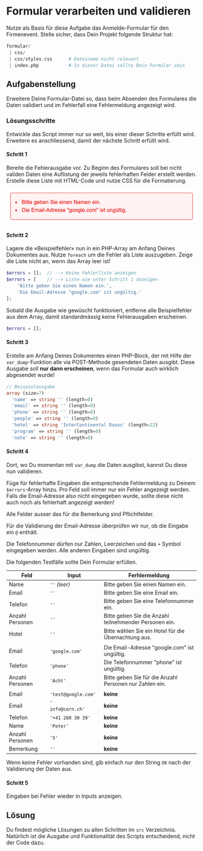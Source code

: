 # Formular verarbeiten und validieren

Nutze als Basis für diese Aufgabe das Anmelde-Formular für den Firmenevent. 
Stelle sicher, dass Dein Projekt folgende Struktur hat:

```php
formular/
 | css/
 | css/styles.css      # Dateiname nicht relevant
 | index.php           # In dieser Datei sollte Dein Formular sein
```

## Aufgabenstellung

Erweitere Deine Formular-Datei so, dass beim Absenden des Formulares die Daten validiert und im Fehlerfall eine Fehlermeldung angezeigt wird.


### Lösungsschritte

Entwickle das Script immer nur so weit, bis einer dieser Schritte erfüllt wird. Erweitere es anschliessend, damit der nächste Schritt erfüllt wird.

#### Schritt 1

Bereite die Fehlerausgabe vor. Zu Beginn des Formulares soll bei nicht validen Daten eine Auflistung der jeweils fehlerhaften Felder erstellt werden. Erstelle diese Liste mit HTML-Code und nutze CSS für die Formatierung.

![Beispiel für Fehlerausgabe](res/errors.png)

#### Schritt 2

Lagere die «Beispielfehler» nun in ein PHP-Array am Anfang Deines Dokumentes aus. Nutze `foreach` um die Fehler als Liste auszugeben. Zeige die Liste nicht an, wenn das Array leer ist!

```php
$errors = [];  // --> Keine Fehlerliste anzeigen
$errors = [    // --> Liste wie unter Schritt 1 anzeigen
    'Bitte geben Sie einen Namen ein.',
    'Die Email-Adresse "google.com" ist ungültig.'
];
```

Sobald die Ausgabe wie gewüscht funktioniert, entferne alle Beispielfehler aus dem Array, damit standardmässig keine Fehlerausgaben erscheinen.

```php
$errors = [];
```

#### Schritt 3

Erstelle am Anfang Deines Dokumentes einen PHP-Block, der mit Hilfe der `var_dump`-Funktion alle via POST-Methode gesendeten Daten ausgibt. Diese Ausgabe soll **nur dann erscheinen**, wenn das Formular auch wirklich abgesendet wurde!

```php
// Beispielausgabe
array (size=7)
  'name' => string '' (length=0)
  'email' => string '' (length=0)
  'phone' => string '' (length=0)
  'people' => string '' (length=0)
  'hotel' => string 'InterContinental Davos' (length=22)
  'program' => string '' (length=0)
  'note' => string '' (length=0)
```

#### Schritt 4

Dort, wo Du momentan mit `var_dump` die Daten ausgibst, kannst Du diese nun validieren.

Füge für fehlerhafte Eingaben die entsprechende Fehlermeldung zu Deinem `$errors`-Array hinzu.
Pro Feld soll immer nur ein Fehler angezeigt werden. Falls die Email-Adresse also nicht eingegeben wurde, sollte diese nicht auch noch als fehlerhaft angezeigt werden!

Alle Felder ausser das für die Bemerkung sind Pflichtfelder.

Für die Validierung der Email-Adresse überprüfen wir nur, ob die Eingabe ein `@` enthält.

Die Telefonnummer dürfen nur Zahlen, Leerzeichen und das `+` Symbol eingegeben werden. Alle anderen Eingaben sind ungültig.

Die folgenden Testfälle sollte Dein Formular erfüllen. 

|       Feld      |         Input         |                      Ferhlermeldung                     |
|-----------------|-----------------------|---------------------------------------------------------|
| Name            | `''`  *(leer)*        | Bitte geben Sie einen Namen ein.                        |
| Email           | `''`                  | Bitte geben Sie eine Email ein.                         |
| Telefon         | `''`                  | Bitte geben Sie eine Telefonnummer ein.                 |
| Anzahl Personen | `''`                  | Bitte geben Sie die Anzahl teilnehmender Personen ein.  |
| Hotel           | `''`                  | Bitte wählen Sie ein Hotel für die Übernachtung aus.    |
|                 |                       |                                                         |
| Email           | `'google.com'`        | Die Email-Adresse "google.com" ist ungültig.            |
| Telefon         | `'phone'`             | Die Telefonnummer "phone" ist ungültig.                 |
| Anzahl Personen | `'Acht'`              | Bitte geben Sie für die Anzahl Personen nur Zahlen ein. |
|                 |                       |                                                         |
| Email           | `'test@google.com'`   | **keine**                                               |
| Email           | `'     info@cern.ch'` | **keine**                                               |
| Telefon         | `'+41 260 30 39'`     | **keine**                                               |
| Name            | `'Peter'`             | **keine**                                               |
| Anzahl Personen | `'5'`                 | **keine**                                               |
| Bemerkung       | `''`                  | **keine**                                               |
    
Wenn keine Fehler vorhanden sind, gib einfach nur den String `OK` nach der Validierung der Daten aus.

#### Schritt 5

Eingaben bei Fehler wieder in Inputs anzeigen.

## Lösung

Du findest mögliche Lösungen zu allen Schritten im `src` Verzeichnis. Natürlich ist die Ausgabe und Funktionalität des Scripts entscheidend, nicht der Code dazu.